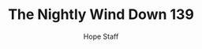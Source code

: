 ---
image: /assets/img/nwd/139_nwd_psalm_16_8_nlt.png
title: The Nightly Wind Down 139
number: 139
categories:
  - The Nightly Wind Down
author: Hope Staff
notes: The Nightly Wind Down 139
embed: >-
  EMBED_GOES_HERE
transcript: >-
  SOME LINES OF TEXT START HERE
---